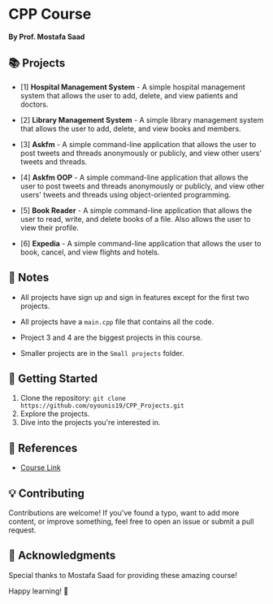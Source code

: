 # CPP Course
**By Prof. Mostafa Saad**

## 📚 Projects

- [1] **Hospital Management System** - A simple hospital management system that allows the user to add, delete, and view patients and doctors.

- [2] **Library Management System** - A simple library management system that allows the user to add, delete, and view books and members.

- [3] **Askfm** - A simple command-line application that allows the user to post tweets and threads anonymously or publicly, and view other users' tweets and threads.

- [4] **Askfm OOP** - A simple command-line application that allows the user to post tweets and threads anonymously or publicly, and view other users' tweets and threads using object-oriented programming.

- [5] **Book Reader** - A simple command-line application that allows the user to read, write, and delete books of a file. Also allows the user to view their profile.

- [6] **Expedia** - A simple command-line application that allows the user to book, cancel, and view flights and hotels.


## 📝 Notes

- All projects have sign up and sign in features except for the first two projects.

- All projects have a `main.cpp` file that contains all the code.

- Project 3 and 4 are the biggest projects in this course.

- Smaller projects are in the `Small projects` folder.

## 🚀 Getting Started

1. Clone the repository: `git clone https://github.com/oyounis19/CPP_Projects.git`
2. Explore the projects.
3. Dive into the projects you're interested in.

## 📖 References

- [Course Link](https://www.udemy.com/course/cpp-4skills)

## 💡 Contributing

Contributions are welcome! If you've found a typo, want to add more content, or improve something, feel free to open an issue or submit a pull request.

## 🌟 Acknowledgments

Special thanks to Mostafa Saad for providing these amazing course!

Happy learning! 🚀
